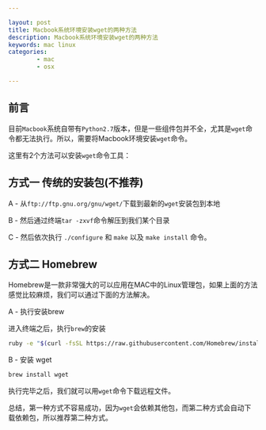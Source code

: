 ```yaml
---

layout: post
title: Macbook系统环境安装wget的两种方法
description: Macbook系统环境安装wget的两种方法
keywords: mac linux
categories: 
        - mac
        - osx

---
```


## 前言

目前`Macbook`系统自带有`Python2.7`版本，但是一些组件包并不全，尤其是`wget`命令都无法执行。所以，需要将Macbook环境安装`wget`命令。

这里有2个方法可以安装`wget`命令工具：

## 方式一 传统的安装包(不推荐)

A - 从`ftp://ftp.gnu.org/gnu/wget/`下载到最新的`wget`安装包到本地

B - 然后通过终端`tar -zxvf`命令解压到我们某个目录

C - 然后依次执行 `./configure` 和  `make`  以及 `make install` 命令。

## 方式二 Homebrew

Homebrew是一款非常强大的可以应用在MAC中的Linux管理包，如果上面的方法感觉比较麻烦，我们可以通过下面的方法解决。

A - 执行安装brew

进入终端之后，执行`brew`的安装

```bash
ruby -e "$(curl -fsSL https://raw.githubusercontent.com/Homebrew/install/master/install)"
```

B - 安装 wget

```bash
brew install wget
```

执行完毕之后，我们就可以用`wget`命令下载远程文件。


总结，第一种方式不容易成功，因为`wget`会依赖其他包，而第二种方式会自动下载依赖包，所以推荐第二种方式。